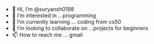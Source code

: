 - 👋 Hi, I’m @suryansh0198
- 👀 I’m interested in ...programming
- 🌱 I’m currently learning ... coding from cs50
- 💞️ I’m looking to collaborate on ...projects for beginners
- 📫 How to reach me ... gmail

<!---
suryansh0198/suryansh0198 is a ✨ special ✨ repository because its `README.md` (this file) appears on your GitHub profile.
You can click the Preview link to take a look at your changes.
--->
